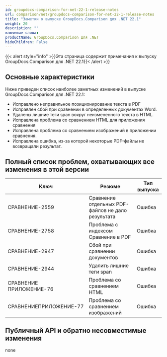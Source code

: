 ```yaml
---
id: groupdocs-comparison-for-net-22-1-release-notes
url: comparison/net/groupdocs-comparison-for-net-22-1-release-notes
title: "Заметки о выпуске GroupDocs.Comparison для .NET 22.1"
weight: 20
description: ""
ключевые слова:
productName: GroupDocs.Comparison для .NET
hideChildren: False
---
```

{{< alert style="info" >}}Эта страница содержит примечания к выпуску GroupDocs.Comparison для .NET 22.1{{< /alert >}}

## Основные характеристики

Ниже приведен список наиболее заметных изменений в выпуске GroupDocs.Comparison для .NET 22.1:

* Исправлено неправильное позиционирование текста в PDF
* Исправлен сбой при сравнении в определенных документах Word.
* Удалены лишние теги span вокруг неизмененного текста в HTML.
* Исправлена проблема со сравнением HTML для приложения сравнения
* Исправлена проблема со сравнением изображений в приложении сравнения.
* Исправлена ошибка, из-за которой некоторые PDF-файлы не возвращали результат.

## Полный список проблем, охватывающих все изменения в этой версии

| Ключ | Резюме | Тип выпуска |
| --- | --- | --- |
| СРАВНЕНИЕ-2559 | Сравнение отдельных PDF-файлов не дало результата | Ошибка |
| СРАВНЕНИЕ-2758 | Проблема с индексом Сравнение в PDF | Ошибка |
| СРАВНЕНИЕ-2947 | Сбой при сравнении документов | Ошибка |
| СРАВНЕНИЕ-2944 | Удалить лишние теги span | Ошибка |
| СРАВНЕНИЕ ПРИЛОЖЕНИЕ-76 | Проблема со сравнением HTML | Ошибка |
| СРАВНЕНИЕПРИЛОЖЕНИЕ-77 | Проблема со сравнением изображений | Ошибка |


## Публичный API и обратно несовместимые изменения
none

